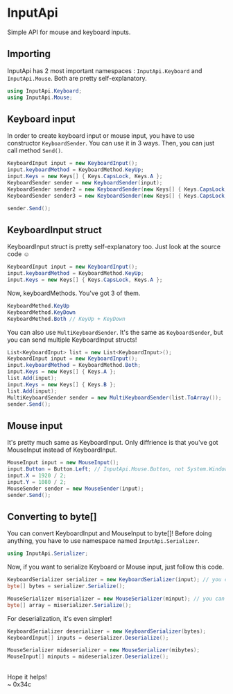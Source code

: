 # InputApi
Simple API for mouse and keyboard inputs.

## Importing
InputApi has 2 most important namespaces : `InputApi.Keyboard` and `InputApi.Mouse`. Both are pretty self-explanatory.
```C#
using InputApi.Keyboard;
using InputApi.Mouse;
```

## Keyboard input
In order to create keyboard input or mouse input, you have to use constructor `KeyboardSender`. You can use it in 3 ways.
Then, you can just call method `Send()`.
```C#
KeyboardInput input = new KeyboardInput();
input.keyboardMethod = KeyboardMethod.KeyUp;
input.Keys = new Keys[] { Keys.CapsLock, Keys.A };
KeyboardSender sender = new KeyboardSender(input);
KeyboardSender sender2 = new KeyboardSender(new Keys[] { Keys.CapsLock, Keys.A }, KeyboardMethod.KeyDown);
KeyboardSender sender3 = new KeyboardSender(new Keys[] { Keys.CapsLock, Keys.A }, KeyboardMethod.Both);

sender.Send();
```
## KeyboardInput struct

KeyboardInput struct is pretty self-explanatory too. Just look at the source code ☺️
```C#
KeyboardInput input = new KeyboardInput();
input.keyboardMethod = KeyboardMethod.KeyUp;
input.Keys = new Keys[] { Keys.CapsLock, Keys.A };
```
Now, keyboardMethods. You've got 3 of them.
```C#
KeyboardMethod.KeyUp
KeyboardMethod.KeyDown
KeyboardMethod.Both // KeyUp + KeyDown
```
You can also use `MultiKeyboardSender`. It's the same as `KeyboardSender`, but you can send multiple KeyboardInput structs!
```C#
List<KeyboardInput> list = new List<KeyboardInput>();
KeyboardInput input = new KeyboardInput();
input.keyboardMethod = KeyboardMethod.Both;
input.Keys = new Keys[] { Keys.A };
list.Add(input);
input.Keys = new Keys[] { Keys.B };
list.Add(input);
MultiKeyboardSender sender = new MultiKeyboardSender(list.ToArray());
sender.Send();
```


## Mouse input
It's pretty much same as KeyboardInput. Only diffrience is that you've got MouseInput instead of KeyboardInput.
```C#
MouseInput input = new MouseInput();
input.Button = Button.Left; // InputApi.Mouse.Button, not System.Windows.Forms one!
input.X = 1920 / 2;
input.Y = 1080 / 2;
MouseSender sender = new MouseSender(input);
sender.Send();
```
## Converting to byte[]
You can convert KeyboardInput and MouseInput to byte[]! Before doing anything, you have to use namespace named `InputApi.Serializer`.
```C#
using InputApi.Serializer;
```
Now, if you want to serialize Keyboard or Mouse input, just follow this code.
```C#
KeyboardSerializer serializer = new KeyboardSerializer(input); // you can pass here KeyboardInput and KeyboardInput[]
byte[] bytes = serializer.Serialize();

MouseSerializer miserializer = new MouseSerializer(minput); // you can pass here MouseInput and MouseInput[]
byte[] array = miserializer.Serialize();
```
For deserialization, it's even simpler!
```C#
KeyboardSerializer deserializer = new KeyboardSerializer(bytes);
KeyboardInput[] inputs = deserializer.Deserialize();

MouseSerializer mideserializer = new MouseSerializer(mibytes);
MouseInput[] minputs = mideserializer.Deserialize();
```
##
Hope it helps!<br>
~ 0x34c
